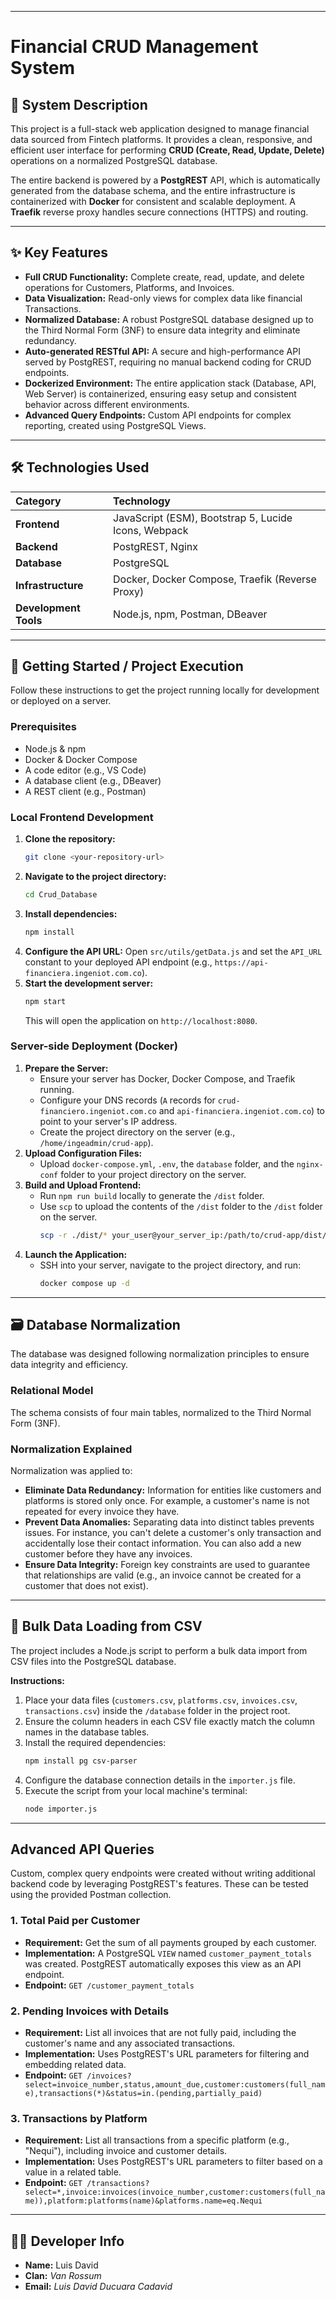 -----

# Financial CRUD Management System

## 📖 System Description

This project is a full-stack web application designed to manage financial data sourced from Fintech platforms. It provides a clean, responsive, and efficient user interface for performing **CRUD (Create, Read, Update, Delete)** operations on a normalized PostgreSQL database.

The entire backend is powered by a **PostgREST** API, which is automatically generated from the database schema, and the entire infrastructure is containerized with **Docker** for consistent and scalable deployment. A **Traefik** reverse proxy handles secure connections (HTTPS) and routing.

-----

## ✨ Key Features

  * **Full CRUD Functionality:** Complete create, read, update, and delete operations for Customers, Platforms, and Invoices.
  * **Data Visualization:** Read-only views for complex data like financial Transactions.
  * **Normalized Database:** A robust PostgreSQL database designed up to the Third Normal Form (3NF) to ensure data integrity and eliminate redundancy.
  * **Auto-generated RESTful API:** A secure and high-performance API served by PostgREST, requiring no manual backend coding for CRUD endpoints.
  * **Dockerized Environment:** The entire application stack (Database, API, Web Server) is containerized, ensuring easy setup and consistent behavior across different environments.
  * **Advanced Query Endpoints:** Custom API endpoints for complex reporting, created using PostgreSQL Views.

-----

## 🛠️ Technologies Used

| Category | Technology |
| :--- | :--- |
| **Frontend** | JavaScript (ESM), Bootstrap 5, Lucide Icons, Webpack |
| **Backend** | PostgREST, Nginx |
| **Database** | PostgreSQL |
| **Infrastructure** | Docker, Docker Compose, Traefik (Reverse Proxy) |
| **Development Tools** | Node.js, npm, Postman, DBeaver |

-----

## 🚀 Getting Started / Project Execution

Follow these instructions to get the project running locally for development or deployed on a server.

### Prerequisites

  * Node.js & npm
  * Docker & Docker Compose
  * A code editor (e.g., VS Code)
  * A database client (e.g., DBeaver)
  * A REST client (e.g., Postman)

### Local Frontend Development

1.  **Clone the repository:**
    ```bash
    git clone <your-repository-url>
    ```
2.  **Navigate to the project directory:**
    ```bash
    cd Crud_Database
    ```
3.  **Install dependencies:**
    ```bash
    npm install
    ```
4.  **Configure the API URL:**
    Open `src/utils/getData.js` and set the `API_URL` constant to your deployed API endpoint (e.g., `https://api-financiera.ingeniot.com.co`).
5.  **Start the development server:**
    ```bash
    npm start
    ```
    This will open the application on `http://localhost:8080`.

### Server-side Deployment (Docker)

1.  **Prepare the Server:**
      * Ensure your server has Docker, Docker Compose, and Traefik running.
      * Configure your DNS records (`A` records for `crud-financiero.ingeniot.com.co` and `api-financiera.ingeniot.com.co`) to point to your server's IP address.
      * Create the project directory on the server (e.g., `/home/ingeadmin/crud-app`).
2.  **Upload Configuration Files:**
      * Upload `docker-compose.yml`, `.env`, the `database` folder, and the `nginx-conf` folder to your project directory on the server.
3.  **Build and Upload Frontend:**
      * Run `npm run build` locally to generate the `/dist` folder.
      * Use `scp` to upload the contents of the `/dist` folder to the `/dist` folder on the server.
        ```bash
        scp -r ./dist/* your_user@your_server_ip:/path/to/crud-app/dist/
        ```
4.  **Launch the Application:**
      * SSH into your server, navigate to the project directory, and run:
        ```bash
        docker compose up -d
        ```

-----

## 🗃️ Database Normalization

The database was designed following normalization principles to ensure data integrity and efficiency.

### Relational Model

The schema consists of four main tables, normalized to the Third Normal Form (3NF).

### Normalization Explained

Normalization was applied to:

  * **Eliminate Data Redundancy:** Information for entities like customers and platforms is stored only once. For example, a customer's name is not repeated for every invoice they have.
  * **Prevent Data Anomalies:** Separating data into distinct tables prevents issues. For instance, you can't delete a customer's only transaction and accidentally lose their contact information. You can also add a new customer before they have any invoices.
  * **Ensure Data Integrity:** Foreign key constraints are used to guarantee that relationships are valid (e.g., an invoice cannot be created for a customer that does not exist).

-----

## 🚚 Bulk Data Loading from CSV

The project includes a Node.js script to perform a bulk data import from CSV files into the PostgreSQL database.

**Instructions:**

1.  Place your data files (`customers.csv`, `platforms.csv`, `invoices.csv`, `transactions.csv`) inside the `/database` folder in the project root.
2.  Ensure the column headers in each CSV file exactly match the column names in the database tables.
3.  Install the required dependencies:
    ```bash
    npm install pg csv-parser
    ```
4.  Configure the database connection details in the `importer.js` file.
5.  Execute the script from your local machine's terminal:
    ```bash
    node importer.js
    ```

-----

##  Advanced API Queries

Custom, complex query endpoints were created without writing additional backend code by leveraging PostgREST's features. These can be tested using the provided Postman collection.

### 1\. Total Paid per Customer

  * **Requirement:** Get the sum of all payments grouped by each customer.
  * **Implementation:** A PostgreSQL `VIEW` named `customer_payment_totals` was created. PostgREST automatically exposes this view as an API endpoint.
  * **Endpoint:** `GET /customer_payment_totals`

### 2\. Pending Invoices with Details

  * **Requirement:** List all invoices that are not fully paid, including the customer's name and any associated transactions.
  * **Implementation:** Uses PostgREST's URL parameters for filtering and embedding related data.
  * **Endpoint:** `GET /invoices?select=invoice_number,status,amount_due,customer:customers(full_name),transactions(*)&status=in.(pending,partially_paid)`

### 3\. Transactions by Platform

  * **Requirement:** List all transactions from a specific platform (e.g., "Nequi"), including invoice and customer details.
  * **Implementation:** Uses PostgREST's URL parameters to filter based on a value in a related table.
  * **Endpoint:** `GET /transactions?select=*,invoice:invoices(invoice_number,customer:customers(full_name)),platform:platforms(name)&platforms.name=eq.Nequi`

-----

## 👨‍💻 Developer Info

  * **Name:** Luis David
  * **Clan:** *Van Rossum*
  * **Email:** *Luis David Ducuara Cadavid*



